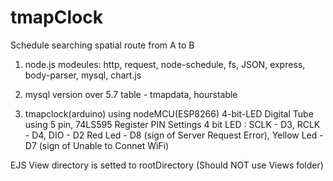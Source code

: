 # tmapClock
Schedule searching spatial route from A to B


1. node.js
modeules:
http, request, node-schedule, fs, JSON, express, body-parser, mysql, chart.js

2. mysql
version over 5.7
table - tmapdata, hourstable

3. tmapclock(arduino)
using nodeMCU(ESP8266)
4-bit-LED Digital Tube using 5 pin, 74LS595 Register
PIN Settings
4 bit LED : SCLK - D3, RCLK - D4, DIO - D2
Red Led - D8 (sign of Server Request Error), Yellow Led - D7 (sign of Unable to Connet WiFi)

EJS View directory is setted to rootDirectory (Should NOT use Views folder)
